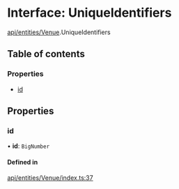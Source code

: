 # Interface: UniqueIdentifiers

[api/entities/Venue](../wiki/api.entities.Venue).UniqueIdentifiers

## Table of contents

### Properties

- [id](../wiki/api.entities.Venue.UniqueIdentifiers#id)

## Properties

### id

• **id**: `BigNumber`

#### Defined in

[api/entities/Venue/index.ts:37](https://github.com/PolymeshAssociation/polymesh-sdk/blob/079537ad/src/api/entities/Venue/index.ts#L37)
